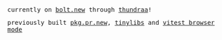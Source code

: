 
<samp>
  
currently on [bolt.new](https://bolt.new) through [thundraa](https://thundraa.com)! 

previously built [pkg.pr.new](https://pkg.pr.new), [tinylibs](https://github.com/tinylibs/) and [vitest browser mode](https://vitest.dev/guide/browser)
</samp>
